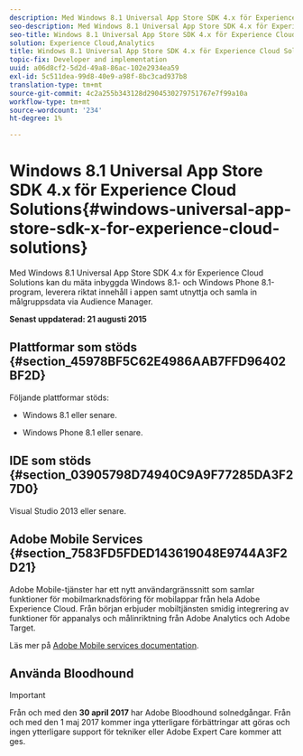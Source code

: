 ```yaml
---
description: Med Windows 8.1 Universal App Store SDK 4.x för Experience Cloud Solutions kan du mäta inbyggda Windows 8.1- och Windows Phone 8.1-program, leverera riktat innehåll i appen samt utnyttja och samla in målgruppsdata via Audience Manager.
seo-description: Med Windows 8.1 Universal App Store SDK 4.x för Experience Cloud Solutions kan du mäta inbyggda Windows 8.1- och Windows Phone 8.1-program, leverera riktat innehåll i appen samt utnyttja och samla in målgruppsdata via Audience Manager.
seo-title: Windows 8.1 Universal App Store SDK 4.x för Experience Cloud Solutions
solution: Experience Cloud,Analytics
title: Windows 8.1 Universal App Store SDK 4.x för Experience Cloud Solutions
topic-fix: Developer and implementation
uuid: a06d8cf2-5d2d-49a8-86ac-102e2934ea59
exl-id: 5c511dea-99d8-40e9-a98f-8bc3cad937b8
translation-type: tm+mt
source-git-commit: 4c2a255b343128d2904530279751767e7f99a10a
workflow-type: tm+mt
source-wordcount: '234'
ht-degree: 1%

---
```


# Windows 8.1 Universal App Store SDK 4.x för Experience Cloud Solutions{#windows-universal-app-store-sdk-x-for-experience-cloud-solutions}

Med Windows 8.1 Universal App Store SDK 4.x för Experience Cloud Solutions kan du mäta inbyggda Windows 8.1- och Windows Phone 8.1-program, leverera riktat innehåll i appen samt utnyttja och samla in målgruppsdata via Audience Manager.

**Senast uppdaterad: 21 augusti 2015**

## Plattformar som stöds {#section_45978BF5C62E4986AAB7FFD96402BF2D}

Följande plattformar stöds:

* Windows 8.1 eller senare.

* Windows Phone 8.1 eller senare.

## IDE som stöds {#section_03905798D74940C9A9F77285DA3F27D0}

Visual Studio 2013 eller senare.

## Adobe Mobile Services {#section_7583FD5FDED143619048E9744A3F2D21}

Adobe Mobile-tjänster har ett nytt användargränssnitt som samlar funktioner för mobilmarknadsföring för mobilappar från hela Adobe Experience Cloud. Från början erbjuder mobiltjänsten smidig integrering av funktioner för appanalys och målinriktning från Adobe Analytics och Adobe Target.

Läs mer på [Adobe Mobile services documentation](/help/using/home.md).

## Använda Bloodhound

>[!IMPORTANT]
>
>Från och med den **30 april 2017** har Adobe Bloodhound solnedgångar. Från och med den 1 maj 2017 kommer inga ytterligare förbättringar att göras och ingen ytterligare support för tekniker eller Adobe Expert Care kommer att ges.
